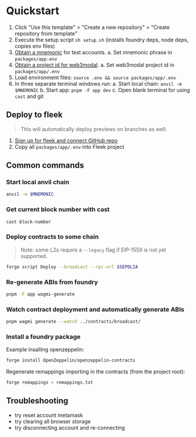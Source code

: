 # Quickstart

1. Click "Use this template" > "Create a new repository" > "Create repository from template"
2. Execute the setup script `sh setup.sh` (installs foundry deps, node deps, copies env files)
3. [Obtain a mnemonic](https://iancoleman.io/bip39/) for test accounts.
   a. Set mnemonic phrase in `packages/app.env`
4. [Obtain a project id for web3modal](https://cloud.walletconnect.com/sign-in).
   a. Set web3modal project id in `packages/app/.env`
5. Load environment files: `source .env && source packages/app/.env`
6. In three separate terminal windows run:
   a. Start local chain: `anvil -m $MNEMONIC`
   b. Start app: `pnpm -F app dev`
   c. Open blank terminal for using `cast` and git

## Deploy to fleek

> This will automatically deploy previews on branches as well.

1. [Sign up for fleek and connect GitHub repo](https://fleek.xyz)
2. Copy all `packages/app/.env` into Fleek project

## Common commands

### Start local anvil chain

```sh
anvil -m $MNEMONIC
```

### Get current block number with cast

```sh
cast block-number
```

### Deploy contracts to some chain

> Note: some L2s require a `--legacy` flag if EIP-1559 is not yet supported.

```sh
forge script Deploy --broadcast --rpc-url $SEPOLIA
```

### Re-generate ABIs from foundry

```sh
pnpm -F app wagmi-generate
```

### Watch contract deployment and automatically generate ABIs

```sh
pnpm wagmi generate --watch ../contracts/broadcast/
```

### Install a foundry package

Example insalling openzeppelin:

```sh
forge install OpenZeppelin/openzeppelin-contracts
```

Regenerate remappings importing in the contracts (from the project root):

```sh
forge remappings > remappings.txt
```

## Troubleshooting

- try reset account metamask
- try clearing all browser storage
- try disconnecting account and re-connecting
